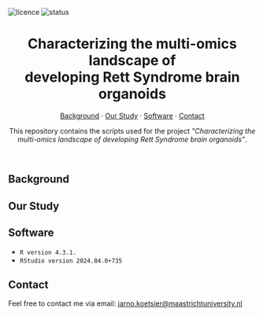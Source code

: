 ![licence](https://badgen.net/badge/Licence/MIT/purple)
![status](https://badgen.net/badge/Status/Complete/green)

<h1 align="center">
Characterizing the multi-omics landscape of
   <br>
developing Rett Syndrome brain organoids
</h1>

<p align="center">
<a href="https://github.com/jarnokoetsier/DementiaRiskPrediction/blob/main/README.md#Background">Background</a>
     ·
<a href="https://github.com/jarnokoetsier/DementiaRiskPrediction/blob/main/README.md#Our Study">Our Study</a>
     ·
<a href="https://github.com/jarnokoetsier/DementiaRiskPrediction/blob/main/README.md#Software">Software</a>
     ·
<a href="https://github.com/jarnokoetsier/DementiaRiskPrediction/blob/main/README.md#Contact">Contact</a>
</p>

<p align="center">
This repository contains the scripts used for the project <i>"Characterizing the multi-omics landscape of developing Rett Syndrome brain organoids"</i>.
</p>
<br>

## Background

## Our Study

## Software
* `R version 4.3.1.`
* `RStudio version 2024.04.0+735`

## Contact
Feel free to contact me via email: jarno.koetsier@maastrichtuniversity.nl